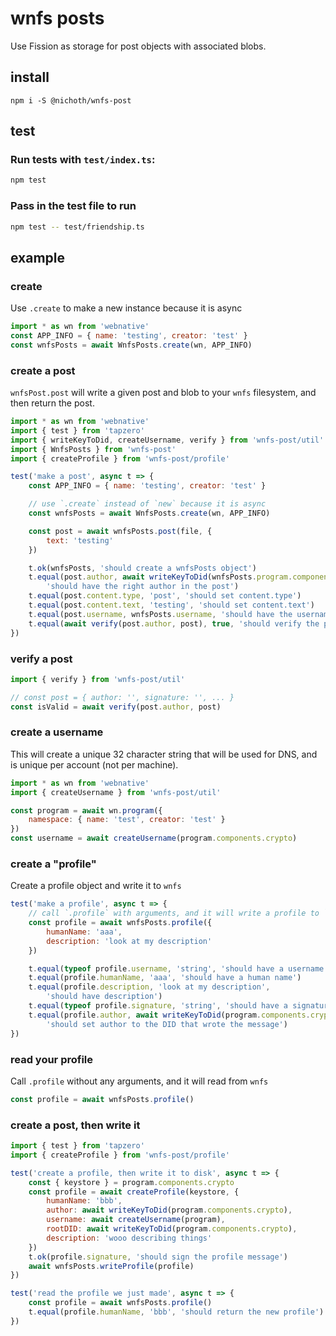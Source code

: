 # wnfs posts
Use Fission as storage for post objects with associated blobs.

## install
```
npm i -S @nichoth/wnfs-post
```

## test

### Run tests with `test/index.ts`:
```bash
npm test
```

### Pass in the test file to run
```bash
npm test -- test/friendship.ts
```

## example

### create
Use `.create` to make a new instance because it is async

```js
import * as wn from 'webnative'
const APP_INFO = { name: 'testing', creator: 'test' }
const wnfsPosts = await WnfsPosts.create(wn, APP_INFO)
```

### create a post
`wnfsPost.post` will write a given post and blob to your `wnfs` filesystem, and then return the post.

```js
import * as wn from 'webnative'
import { test } from 'tapzero'
import { writeKeyToDid, createUsername, verify } from 'wnfs-post/util'
import { WnfsPosts } from 'wnfs-post'
import { createProfile } from 'wnfs-post/profile'

test('make a post', async t => {
    const APP_INFO = { name: 'testing', creator: 'test' }

    // use `.create` instead of `new` because it is async
    const wnfsPosts = await WnfsPosts.create(wn, APP_INFO)

    const post = await wnfsPosts.post(file, {
        text: 'testing'
    })

    t.ok(wnfsPosts, 'should create a wnfsPosts object')
    t.equal(post.author, await writeKeyToDid(wnfsPosts.program.components.crypto),
        'should have the right author in the post')
    t.equal(post.content.type, 'post', 'should set content.type')
    t.equal(post.content.text, 'testing', 'should set content.text')
    t.equal(post.username, wnfsPosts.username, 'should have the username in the post')
    t.equal(await verify(post.author, post), true, 'should verify the post')
})
```

### verify a post
```ts
import { verify } from 'wnfs-post/util'

// const post = { author: '', signature: '', ... }
const isValid = await verify(post.author, post)
```

### create a username
This will create a unique 32 character string that will be used for DNS, and is unique per account (not per machine).

```js
import * as wn from 'webnative'
import { createUsername } from 'wnfs-post/util'

const program = await wn.program({
    namespace: { name: 'test', creator: 'test' }
})
const username = await createUsername(program.components.crypto)
```

### create a "profile"
Create a profile object and write it to `wnfs`

```js
test('make a profile', async t => {
    // call `.profile` with arguments, and it will write a profile to `wnfs`
    const profile = await wnfsPosts.profile({
        humanName: 'aaa',
        description: 'look at my description'
    })

    t.equal(typeof profile.username, 'string', 'should have a username')
    t.equal(profile.humanName, 'aaa', 'should have a human name')
    t.equal(profile.description, 'look at my description',
        'should have description')
    t.equal(typeof profile.signature, 'string', 'should have a signature')
    t.equal(profile.author, await writeKeyToDid(program.components.crypto),
        'should set author to the DID that wrote the message')
})
```

### read your profile
Call `.profile` without any arguments, and it will read from `wnfs`

```js
const profile = await wnfsPosts.profile()
```

### create a post, then write it

```js
import { test } from 'tapzero'
import { createProfile } from 'wnfs-post/profile'

test('create a profile, then write it to disk', async t => {
    const { keystore } = program.components.crypto
    const profile = await createProfile(keystore, {
        humanName: 'bbb',
        author: await writeKeyToDid(program.components.crypto),
        username: await createUsername(program),
        rootDID: await writeKeyToDid(program.components.crypto),
        description: 'wooo describing things'
    })
    t.ok(profile.signature, 'should sign the profile message')
    await wnfsPosts.writeProfile(profile)
})

test('read the profile we just made', async t => {
    const profile = await wnfsPosts.profile()
    t.equal(profile.humanName, 'bbb', 'should return the new profile')
})
```
